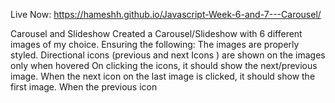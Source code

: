 Live Now: https://hameshh.github.io/Javascript-Week-6-and-7---Carousel/ 

Carousel and Slideshow
Created a Carousel/Slideshow with 6 different images of  my choice. Ensuring the following:
The images are properly styled.
Directional icons (previous and next Icons ) are shown on the images only when hovered
On clicking the icons, it should show the next/previous image. 
When the next icon on the last image is clicked, it should show the first image.
When the previous icon 
